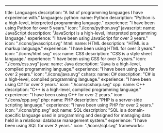 ---
title: Languages
description: "A list of programming languages I have experience with."
languages:
    python:
        name: Python
        description: "Python is a high-level, interpreted programming language."
        experience: "I have been using Python for over 5 years."
        icon: "./icons/python.svg"
    javascript:
        name: JavaScript
        description: "JavaScript is a high-level, interpreted programming language."
        experience: "I have been using JavaScript for over 3 years."
        icon: "./icons/javascript.svg"
    html:
        name: HTML
        description: "HTML is a markup language."
        experience: "I have been using HTML for over 3 years."
        icon: "./icons/html.svg"
    css:
        name: CSS
        description: "CSS is a style sheet language."
        experience: "I have been using CSS for over 3 years."
        icon: "./icons/css.svg"
    java:
        name: Java
        description: "Java is a high-level, compiled programming language."
        experience: "I have been using Java for over 2 years."
        icon: "./icons/java.svg"
    csharp:
        name: C#
        description: "C# is a high-level, compiled programming language."
        experience: "I have been using C# for over 2 years."
        icon: "./icons/csharp.svg"
    cpp:
        name: C++
        description: "C++ is a high-level, compiled programming language."
        experience: "I have been using C++ for over 2 years."
        icon: "./icons/cpp.svg"
    php:
        name: PHP
        description: "PHP is a server-side scripting language."
        experience: "I have been using PHP for over 2 years."
        icon: "./icons/php.svg"
    sql: 
        name: SQL
        description: "SQL is a domain-specific language used in programming and designed for managing data held in a relational database management system."
        experience: "I have been using SQL for over 2 years."
        icon: "./icons/sql.svg"
frameworks:
    